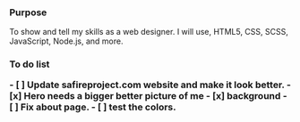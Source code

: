 ### Purpose

<p> To show and tell my skills as a web designer. I will use, HTML5, CSS, SCSS, JavaScript, Node.js, and more.</p>

<h3>To do list</p>
- [ ] Update safireproject.com website and make it look better.
- [x] Hero needs a bigger better picture of me
- [x] background
- [ ] Fix about page.
- [ ] test the colors.